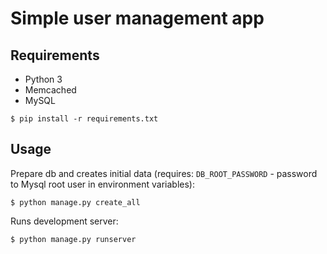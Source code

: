 # Simple user management app

## Requirements
* Python 3
* Memcached
* MySQL

```
$ pip install -r requirements.txt
```
## Usage
Prepare db and creates initial data (requires: `DB_ROOT_PASSWORD` - password to Mysql root user in environment variables):
```
$ python manage.py create_all
```
Runs development server:
```
$ python manage.py runserver
```